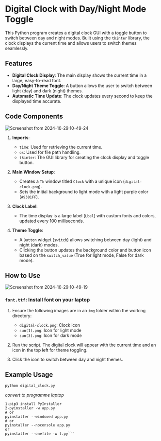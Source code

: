 # Digital Clock with Day/Night Mode Toggle

This Python program creates a digital clock GUI with a toggle button to switch between day and night modes. Built using the `tkinter` library, the clock displays the current time and allows users to switch themes seamlessly.

## Features

- **Digital Clock Display**: The main display shows the current time in a large, easy-to-read font.
- **Day/Night Theme Toggle**: A button allows the user to switch between light (day) and dark (night) themes.
- **Automatic Time Update**: The clock updates every second to keep the displayed time accurate.

## Code Components
![Screenshot from 2024-10-29 10-49-24](https://github.com/user-attachments/assets/38646126-958e-4e8f-9284-743d6e201821)

1. **Imports**:
   - `time`: Used for retrieving the current time.
   - `os`: Used for file path handling.
   - `tkinter`: The GUI library for creating the clock display and toggle button.

2. **Main Window Setup**:
   - Creates a `Tk` window titled `Clock` with a unique icon (`digital-clock.png`).
   - Sets the initial background to light mode with a light purple color (`#9381FF`).

3. **Clock Label**:
   - The time display is a large label (`Lbel`) with custom fonts and colors, updated every 100 milliseconds.

4. **Theme Toggle**:
   - A `Button` widget (`switch`) allows switching between day (light) and night (dark) modes.
   - Clicking the button updates the background color and button icon based on the `switch_value` (True for light mode, False for dark mode).

## How to Use
![Screenshot from 2024-10-29 10-49-19](https://github.com/user-attachments/assets/baabf00b-5ecd-4bf7-819c-9304499a3e9e)
### `font.ttf`: Install font on your laptop
1. Ensure the following images are in an `img` folder within the working directory:
   - `digital-clock.png`: Clock icon
   - `sun(1).png`: Icon for light mode
   - `sun(3).png`: Icon for dark mode
   
2. Run the script. The digital clock will appear with the current time and an icon in the top left for theme toggling.

3. Click the icon to switch between day and night themes.

## Example Usage

```python
python digital_clock.py
```
*convert to programme laptop*
```
1-pip3 install PyInstaller
2-pyinstaller -w app.py
# or
pyinstaller --windowed app.py
# or
pyinstaller --noconsole app.py
or
pyinstaller --onefile -w l.py```
